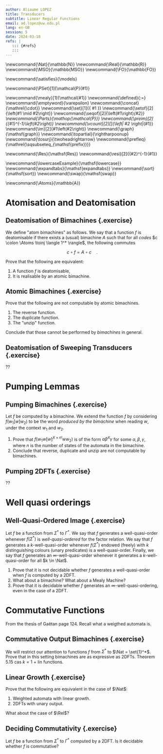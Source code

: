 ```yaml
---
author: Aliaume LOPEZ
title: Transducers
subtitle: Linear Regular Functions
email: ad.lopez@uw.edu.pl
lang: en-GB
session: 5
date: 2024-03-18
refs: |
   ::: {#refs}
   :::
---
```


<!-- These are the latex command used in this document --->
\newcommand{\Nat}{\mathbb{N}}
\newcommand{\Real}{\mathbb{R}}
\newcommand{\MSO}{\mathbb{MSO}}
\newcommand{\FO}{\mathbb{FO}}

\newcommand{\satisfies}{\models}

\newcommand{\PSet}[1]{\mathcal{P}(#1)}

\newcommand{\mealy}[1]{\mathcal{#1}}
\newcommand{\defined}{:=}
\newcommand{\emptyword}{\varepsilon}
\newcommand{\concat}{\mathrel{\cdot}}
\newcommand{\set}[1]{\{ #1 \}}
\newcommand{\setof}[2]{\left\{#1 \mid #2\right\}}
\newcommand{\seqof}[2]{\left(#1\right)_{#2}}
\newcommand{\Parts}{\mathop{\mathcal{P}}}
\newcommand{\preim}[2]{{#1}^{-1}\left(#2\right)}
\newcommand{\vcount}[2][]{\left| #2 \right|_{#1}}
\newcommand{\im}[2]{#1\left(#2\right)}
\newcommand{\graph}{\mathsf{graph}}
\newcommand{\topartial}{\rightharpoonup}
\newcommand{\tosurj}{\twoheadrightarrow}
\newcommand{\prefleq}{\mathrel{\sqsubseteq_{\mathsf{prefix}}}}

\newcommand{\Res}{\mathsf{Res}}
\newcommand{\resi}[2]{{#2}^{-1}{#1}}

\newcommand{\lowercaseExample}{\mathsf{lowercase}}
\newcommand{\expandtabs}{\mathsf{expandtabs}}
\newcommand{\sort}{\mathsf{sort}}
\newcommand{\swap}{\mathsf{swap}}

\newcommand{\Atoms}{\mathbb{A}}

<!-- end of the custom commands -->


# Atomisation and Deatomisation

## Deatomisation of Bimachines {.exercise}

We define "atom bimachines" as follows.
We say that a function $f$ is deatomisable if there exists a (usual) bimachine $A$
such that for all *codes* $c \colon \Atoms \toinj \langle 1^* \rangle$,
the following commutes

$$
c \circ f = A \circ c \quad .
$$

Prove that the following are equivalent:

1. A function $f$ is deatomisable,
2. It is realisable by an atomic bimachine.


## Atomic Bimachines {.exercise}

Prove that the following are not computable by atomic bimachines.

1. The reverse function.
2. The duplicate function.
3. The "unzip" function.

Conclude that those cannot be performed by *bimachines* in general.

## Deatomisation of Sweeping Transducers {.exercise}

??

# Pumping Lemmas

## Pumping Bimachines {.exercise}

Let $f$ be computed by a bimachine. We extend the function $f$ by considering
$f(w_1 [w] w_2)$ to be the word *produced by the bimachine* when reading $w$,
under the context $w_1$ and $w_2$. 

1. Prove that $f(w_1 w [w]^{X \times n!} w  w_2)$ is of the form $\alpha
   \beta^X \gamma$ for some $\alpha, \beta, \gamma$, where $n$ is the number of
   states of the automata in the bimachine.
2. Conclude that reverse, duplicate and unzip are not computable by bimachines.

## Pumping 2DFTs {.exercise}

??

# Well quasi orderings

## Well-Quasi-Ordered Image {.exercise}

Let $f$ be a function from $\Sigma^*$ to $\Gamma^*$. We say that $f$ generates
a well-quasi-order whenever $f(\Sigma^*)$ is *well-quasi-ordered* for the
factor relation. We say that $f$ generates a $k$-well-quasi-order whenever
$f(\Sigma^*)$ endowed (freely) with $k$ distinguishing colours (unary
predicates) is a well-quasi-order. Finally, we say that $f$ generates an
$\infty$-well-quasi-order whenever it generates a $k$-well-quasi-order for all
$k \in \Nat$.

1. Prove that it is not decidable whether $f$ generates a well-quasi-order when
   $f$ is computed by a 2DFT.
2. What about a bimachine? What about a Mealy Machine?
3. Prove that it is decidable whether $f$ generates an
   $\infty$-well-quasi-ordering, even in the case of a 2DFT.

# Commutative Functions

From the thesis of Gaëtan page 124. Recall what a weigthed automata is.

## Commutative Output Bimachines {.exercise}

We will restrict our attention to functions $f$ from $\Sigma^*$ to $\Nat
= \set{1}^*$. Prove that in this setting bimachines are as expressive as 2DFTs.
Theorem 5.15 cas $k = 1$ + lin functions.

## Linear Growth {.exercise}

Prove that the following are equivalent in the case of $\Nat$:

1. Weighted automata with linear growth.
2. 2DFTs with unary output.

What about the case of $\Rel$?

## Deciding Commutativity {.exercise}

Let $f$ be a function from $\Sigma^*$ to $\Gamma^*$ computed by a 2DFT.
Is it decidable whether $f$ is commutative?



